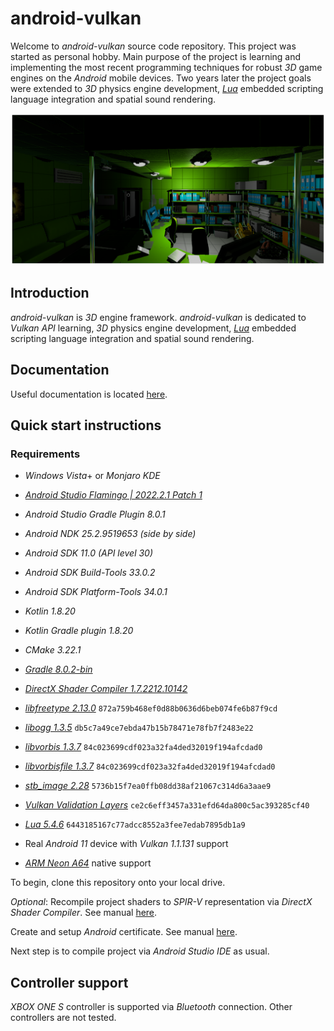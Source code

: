 # android-vulkan

Welcome to _android-vulkan_ source code repository. This project was started as personal hobby. Main purpose of the project is learning and implementing the most recent programming techniques for robust _3D_ game engines on the _Android_ mobile devices. Two years later the project goals were extended to _3D_ physics engine development, [_Lua_](https://en.wikipedia.org/wiki/Lua_(programming_language)) embedded scripting language integration and spatial sound rendering.

<img src="./docs/images/preview.png"/>

## Introduction

_android-vulkan_ is _3D_ engine framework. _android-vulkan_ is dedicated to _Vulkan API_ learning, _3D_ physics engine development, [_Lua_](https://en.wikipedia.org/wiki/Lua_(programming_language)) embedded scripting language integration and spatial sound rendering.

## Documentation

Useful documentation is located [here](docs/documentation.md).

## Quick start instructions

### Requirements

* _Windows Vista_+ or _Monjaro KDE_

* [_Android Studio Flamingo | 2022.2.1 Patch 1_](https://developer.android.com/studio)
* _Android Studio Gradle Plugin 8.0.1_
* _Android NDK 25.2.9519653 (side by side)_
* _Android SDK 11.0 (API level 30)_
* _Android SDK Build-Tools 33.0.2_
* _Android SDK Platform-Tools 34.0.1_
* _Kotlin 1.8.20_
* _Kotlin Gradle plugin 1.8.20_
* _CMake 3.22.1_
* [_Gradle 8.0.2-bin_](https://services.gradle.org/distributions/)
* [_DirectX Shader Compiler 1.7.2212.10142_](https://github.com/microsoft/DirectXShaderCompiler)
* [_libfreetype 2.13.0_](https://gitlab.freedesktop.org/freetype/freetype) `872a759b468ef0d88b0636d6beb074fe6b87f9cd`
* [_libogg 1.3.5_](https://gitlab.xiph.org/xiph/ogg) `db5c7a49ce7ebda47b15b78471e78fb7f2483e22`
* [_libvorbis 1.3.7_](https://gitlab.xiph.org/xiph/vorbis) `84c023699cdf023a32fa4ded32019f194afcdad0`
* [_libvorbisfile 1.3.7_](https://gitlab.xiph.org/xiph/vorbis) `84c023699cdf023a32fa4ded32019f194afcdad0`
* [_stb_image 2.28_](https://github.com/nothings/stb) `5736b15f7ea0ffb08dd38af21067c314d6a3aae9`
* [_Vulkan Validation Layers_](https://github.com/KhronosGroup/Vulkan-ValidationLayers) `ce2c6eff3457a331efd64da800c5ac393285cf40`
* [_Lua 5.4.6_](https://github.com/lua/lua) `6443185167c77adcc8552a3fee7edab7895db1a9`
* Real _Android 11_ device with _Vulkan 1.1.131_ support
* [_ARM Neon A64_](https://developer.arm.com/architectures/instruction-sets/simd-isas/neon/neon-programmers-guide-for-armv8-a/introducing-neon-for-armv8-a) native support

To begin, clone this repository onto your local drive.

_Optional_: Recompile project shaders to _SPIR-V_ representation via _DirectX Shader Compiler_. See manual [here](docs/shader-compilation.md).

Create and setup _Android_ certificate. See manual [here](docs/release-build.md).

Next step is to compile project via _Android Studio IDE_ as usual.

## Controller support

_XBOX ONE S_ controller is supported via _Bluetooth_ connection. Other controllers are not tested.
